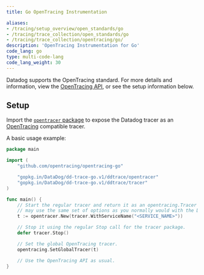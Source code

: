 ```yaml
---
title: Go OpenTracing Instrumentation

aliases:
- /tracing/setup_overview/open_standards/go
- /tracing/trace_collection/open_standards/go
- /tracing/trace_collection/opentracing/go/
description: 'OpenTracing Instrumentation for Go'
code_lang: go
type: multi-code-lang
code_lang_weight: 30
---
```



Datadog supports the OpenTracing standard. For more details and information, view the [OpenTracing API][1], or see the setup information below.

## Setup

Import the [`opentracer` package][2] to expose the Datadog tracer as an [OpenTracing][3] compatible tracer.

A basic usage example:

```go
package main

import (
    "github.com/opentracing/opentracing-go"

    "gopkg.in/DataDog/dd-trace-go.v1/ddtrace/opentracer"
    "gopkg.in/DataDog/dd-trace-go.v1/ddtrace/tracer"
)

func main() {
    // Start the regular tracer and return it as an opentracing.Tracer interface. You
    // may use the same set of options as you normally would with the Datadog tracer.
    t := opentracer.New(tracer.WithServiceName("<SERVICE_NAME>"))

    // Stop it using the regular Stop call for the tracer package.
    defer tracer.Stop()

    // Set the global OpenTracing tracer.
    opentracing.SetGlobalTracer(t)

    // Use the OpenTracing API as usual.
}
```

[1]: https://github.com/opentracing/opentracing-go
[2]: https://pkg.go.dev/gopkg.in/DataDog/dd-trace-go.v1/ddtrace/opentracer
[3]: http://opentracing.io

